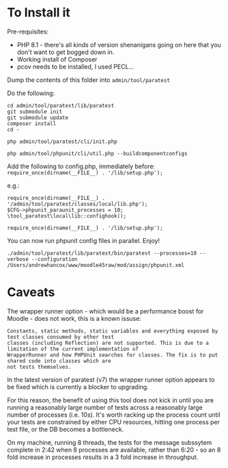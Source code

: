 # To Install it #

Pre-requisites:
* PHP 8.1 - there's all kinds of version shenanigans going on here that you don't want to get bogged down in.
* Working install of Composer
* pcov needs to be installed, I used PECL...

Dump the contents of this folder into `admin/tool/paratest`

Do the following:
```
cd admin/tool/paratest/lib/paratest
git submodule init
git submodule update
composer install
cd -

php admin/tool/paratest/cli/init.php

php admin/tool/phpunit/cli/util.php --buildcomponentconfigs
```
Add the following to config.php, immediately before:
`require_once(dirname(__FILE__) . '/lib/setup.php');`

e.g.:
```
require_once(dirname(__FILE__) . '/admin/tool/paratest/classes/local/lib.php');
$CFG->phpunit_paraunit_processes = 10;
\tool_paratest\local\lib::confighook();

require_once(dirname(__FILE__) . '/lib/setup.php');
```

You can now run phpunit config files in parallel. Enjoy!

`./admin/tool/paratest/lib/paratest/bin/paratest --processes=10 --verbose --configuration /Users/andrewhancox/www/moodle45raw/mod/assign/phpunit.xml`

# Caveats #

The wrapper runner option - which would be a performance boost for Moodle - does not work, this is a known issuse:
```
Constants, static methods, static variables and everything exposed by test classes consumed by other test
classes (including Reflection) are not supported. This is due to a limitation of the current implementation of
WrapperRunner and how PHPUnit searches for classes. The fix is to put shared code into classes which are
not tests themselves.
```
In the latest version of paratest (v7) the wrapper runner option appears to be fixed which is currently a blocker to upgrading.

For this reason, the benefit of using this tool does not kick in until you are running a reasonably large number of tests across
a reasonably large number of processes (i.e. 10s). It's worth racking up the process count until your tests are constrained by
either CPU resources, hitting one process per test file, or the DB becomes a bottleneck.

On my machine, running 8 threads, the tests for the message subssytem complete in 2:42 when 8 processes are available, rather
than 6:20 - so an 8 fold increase in processes results in a 3 fold increase in throughput.
